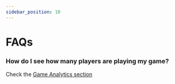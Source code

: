 ```yaml
---
sidebar_position: 10
---
```


# FAQs

### How do I see how many players are playing my game?

Check the [Game Analytics section](/docs/game-analytics/developer-panel)
